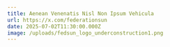```yaml
---
title: Aenean Venenatis Nisl Non Ipsum Vehicula
url: https://x.com/federationsun
date: 2025-07-02T11:30:00.000Z
image: /uploads/fedsun_logo_underconstruction1.png
---
```

